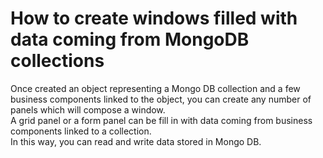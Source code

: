 # How to create windows filled with data coming from MongoDB collections

Once created an object representing a Mongo DB collection and a few business components linked to the object, you can create any number of panels which will compose a window.  
A grid panel or a form panel can be fill in with data coming from business components linked to a collection.  
In this way, you can read and write data stored in Mongo DB.

